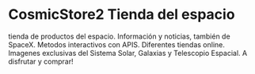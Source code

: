 # CosmicStore2 Tienda del espacio
tienda de productos del espacio.
Información y noticias, también de SpaceX.
Metodos interactivos con APIS.
Diferentes tiendas online.
Imagenes exclusivas del Sistema Solar, Galaxias y Telescopio Espacial.
A disfrutar y comprar!
